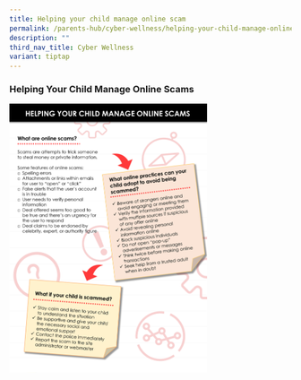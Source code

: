 ```yaml
---
title: Helping your child manage online scam
permalink: /parents-hub/cyber-wellness/helping-your-child-manage-online-scam/
description: ""
third_nav_title: Cyber Wellness
variant: tiptap
---
```

### Helping Your Child Manage Online Scams

<img src="/images/cw1.png" style="width:70%">